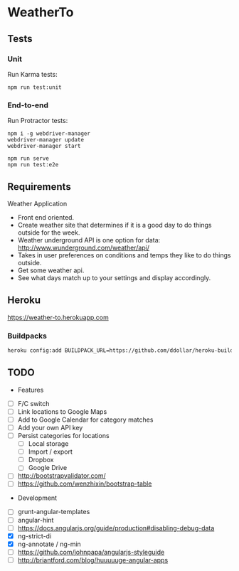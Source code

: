 # WeatherTo

## Tests

### Unit

Run Karma tests:
```
npm run test:unit
```

### End-to-end

Run Protractor tests:
```
npm i -g webdriver-manager
webdriver-manager update
webdriver-manager start

npm run serve
npm run test:e2e
```


## Requirements

Weather Application
* Front end oriented.
* Create weather site that determines if it is a good day to do things outside for the week.
* Weather underground API is one option for data: http://www.wunderground.com/weather/api/
* Takes in user preferences on conditions and temps they like to do things outside.
* Get some weather api.
* See what days match up to your settings and display accordingly.


## Heroku

https://weather-to.herokuapp.com

### Buildpacks

```sh
heroku config:add BUILDPACK_URL=https://github.com/ddollar/heroku-buildpack-multi.git
```


## TODO

* Features
 * [ ] F/C switch
 * [ ] Link locations to Google Maps
 * [ ] Add to Google Calendar for category matches
 * [ ] Add your own API key
 * [ ] Persist categories for locations
    * [ ] Local storage
    * [ ] Import / export
    * [ ] Dropbox
    * [ ] Google Drive
 * [ ] http://bootstrapvalidator.com/
 * [ ] https://github.com/wenzhixin/bootstrap-table

* Development
 * [ ] grunt-angular-templates
 * [ ] angular-hint
 * [ ] https://docs.angularjs.org/guide/production#disabling-debug-data
 * [x] ng-strict-di
 * [x] ng-annotate / ng-min
 * [ ] https://github.com/johnpapa/angularjs-styleguide
 * [ ] http://briantford.com/blog/huuuuuge-angular-apps
